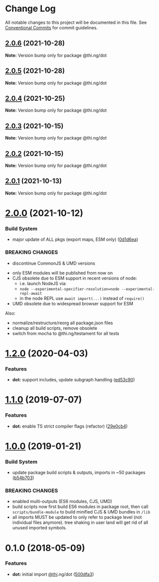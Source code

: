 # Change Log

All notable changes to this project will be documented in this file.
See [Conventional Commits](https://conventionalcommits.org) for commit guidelines.

## [2.0.6](https://github.com/thi-ng/umbrella/compare/@thi.ng/dot@2.0.5...@thi.ng/dot@2.0.6) (2021-10-28)

**Note:** Version bump only for package @thi.ng/dot





## [2.0.5](https://github.com/thi-ng/umbrella/compare/@thi.ng/dot@2.0.4...@thi.ng/dot@2.0.5) (2021-10-28)

**Note:** Version bump only for package @thi.ng/dot





## [2.0.4](https://github.com/thi-ng/umbrella/compare/@thi.ng/dot@2.0.3...@thi.ng/dot@2.0.4) (2021-10-25)

**Note:** Version bump only for package @thi.ng/dot





## [2.0.3](https://github.com/thi-ng/umbrella/compare/@thi.ng/dot@2.0.2...@thi.ng/dot@2.0.3) (2021-10-15)

**Note:** Version bump only for package @thi.ng/dot





## [2.0.2](https://github.com/thi-ng/umbrella/compare/@thi.ng/dot@2.0.1...@thi.ng/dot@2.0.2) (2021-10-15)

**Note:** Version bump only for package @thi.ng/dot





## [2.0.1](https://github.com/thi-ng/umbrella/compare/@thi.ng/dot@2.0.0...@thi.ng/dot@2.0.1) (2021-10-13)

**Note:** Version bump only for package @thi.ng/dot





# [2.0.0](https://github.com/thi-ng/umbrella/compare/@thi.ng/dot@1.2.38...@thi.ng/dot@2.0.0) (2021-10-12)


### Build System

* major update of ALL pkgs (export maps, ESM only) ([0d1d6ea](https://github.com/thi-ng/umbrella/commit/0d1d6ea9fab2a645d6c5f2bf2591459b939c09b6))


### BREAKING CHANGES

* discontinue CommonJS & UMD versions

- only ESM modules will be published from now on
- CJS obsolete due to ESM support in recent versions of node:
  - i.e. launch NodeJS via:
  - `node --experimental-specifier-resolution=node --experimental-repl-await`
  - in the node REPL use `await import(...)` instead of `require()`
- UMD obsolete due to widespread browser support for ESM

Also:
- normalize/restructure/reorg all package.json files
- cleanup all build scripts, remove obsolete
- switch from mocha to @thi.ng/testament for all tests






#  [1.2.0](https://github.com/thi-ng/umbrella/compare/@thi.ng/dot@1.1.14...@thi.ng/dot@1.2.0) (2020-04-03) 

###  Features 

- **dot:** support includes, update subgraph handling ([ed53c90](https://github.com/thi-ng/umbrella/commit/ed53c909f7eb41c85c04f55de279e0d82cfed307)) 

#  [1.1.0](https://github.com/thi-ng/umbrella/compare/@thi.ng/dot@1.0.12...@thi.ng/dot@1.1.0) (2019-07-07) 

###  Features 

- **dot:** enable TS strict compiler flags (refactor) ([29e0cb4](https://github.com/thi-ng/umbrella/commit/29e0cb4)) 

#  [1.0.0](https://github.com/thi-ng/umbrella/compare/@thi.ng/dot@0.1.18...@thi.ng/dot@1.0.0) (2019-01-21) 

###  Build System 

- update package build scripts & outputs, imports in ~50 packages ([b54b703](https://github.com/thi-ng/umbrella/commit/b54b703)) 

###  BREAKING CHANGES 

- enabled multi-outputs (ES6 modules, CJS, UMD) 
- build scripts now first build ES6 modules in package root, then call   `scripts/bundle-module` to build minified CJS & UMD bundles in `/lib` 
- all imports MUST be updated to only refer to package level   (not individual files anymore). tree shaking in user land will get rid of   all unused imported symbols. 

#  0.1.0 (2018-05-09) 

###  Features 

- **dot:** initial import [@thi](https://github.com/thi).ng/dot ([500dfa3](https://github.com/thi-ng/umbrella/commit/500dfa3))
